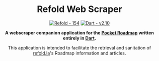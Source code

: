 <div align="center">

# Refold Web Scraper
[![Refold - 154](https://img.shields.io/badge/Source-Refold%20Languages-6544e9)](https://refold.la)
[![Dart - v2.10](https://img.shields.io/badge/Dart-v2.16-lightblue)](https://dart.dev/)

**A webscraper companion application for the [Pocket Roadmap](https://github.com/rafaelcolladojr/refold_pocket_roadmap) written entirely in [Dart](https://dart.dev).**

This application is intended to facilitate the retrieval and sanitation of [refold.la](https://refold.la)'s Roadmap information and articles.

</br>

</div>
